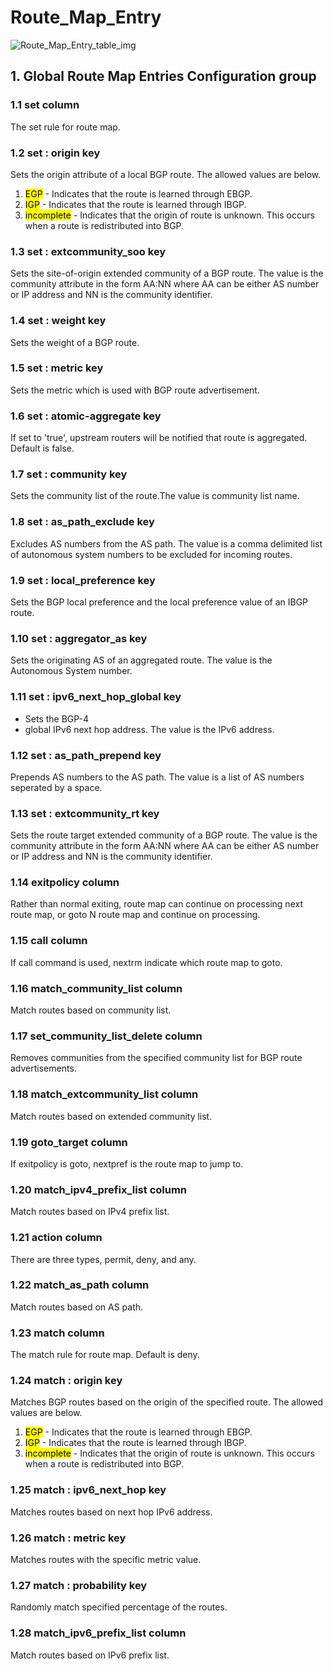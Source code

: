 # Route_Map_Entry

![Route_Map_Entry_table_img](http://www.plantuml.com/plantuml/img/0QW1L_v0StHXSdHrRMmAS65ZQs5dPI0YKczlT21KOM9iPNCY87iAOsnXStCWGaTGNq5JK65qQ5z6QMnqPN8AOsnXStCWGaTGNqDlRMrrRcbqULz6QMnqPN8AOsnXStCWK79bPcbuNqnfStGAVGfqRsTbT6XbSY1x2cDiONDp859lTNHbNqrXS5z5RdHoUGfz2b9lTNHbNqrXS5z5RdHoUI0kTIu-851oPMPfU5zCQNDq2b9lTNHbNqrXS5z5RdHoUI0yBNKj859lTNHbNqrXS5z5RdHoUGfIRtLqPLzDON1VHMvqSdaWBdKkFY12Hr1VGLDGONHeNqPfR7HbSWfIRtLqPLzDON1VHMvqSdaWBdKkFY12Hr1VGszjRNLkQNHvNqPfR7HbSWfeQMHb86DfScDiPGfeQMHb86rbRM9bSdCAR6LdPMva879fPsXq2cDlRdHfRdLlSo1iQMvb82qWF68-StHoRsvdF2zYFY1oPMPbScLkOsKAP6zqT6La86nfRcKWBI0yQJvtPM5hF2zfFY1oPMPbScLkOsKAPMvaR6LdPMva2a1bRcHrRMmA)

## 1. Global Route Map Entries Configuration group

### 1.1 set column

The set rule for route map.

### 1.2 set : origin key

Sets the origin attribute of a local BGP route. The allowed values are below.

1. <mark>EGP</mark> - Indicates that the route is learned through EBGP.
1. <mark>IGP</mark> - Indicates that the route is learned through IBGP.
1. <mark>incomplete</mark> - Indicates that the origin of route is unknown. This
occurs when a route is redistributed into BGP.

### 1.3 set : extcommunity_soo key

Sets the site-of-origin extended community of a BGP route. The value is the
community attribute in the form AA:NN where AA can be either AS number or IP
address and NN is the community identifier.

### 1.4 set : weight key

Sets the weight of a BGP route.

### 1.5 set : metric key

Sets the metric which is used with BGP route advertisement.

### 1.6 set : atomic-aggregate key

If set to 'true', upstream routers will be notified that route is aggregated.
Default is false.

### 1.7 set : community key

Sets the community list of the route.The value is community list name.

### 1.8 set : as_path_exclude key

Excludes AS numbers from the AS path. The value is a comma delimited list of
autonomous system numbers to be excluded for incoming routes.

### 1.9 set : local_preference key

Sets the BGP local preference and the local preference value of an IBGP route.

### 1.10 set : aggregator_as key

Sets the originating AS of an aggregated route. The value is the Autonomous
System  number.

### 1.11 set : ipv6_next_hop_global key

+ Sets the BGP-4
+ global IPv6 next hop address. The value is the IPv6 address.

### 1.12 set : as_path_prepend key

Prepends AS numbers to the AS path. The value is a list of AS numbers seperated
by a space.

### 1.13 set : extcommunity_rt key

Sets the route target extended community of a BGP route. The value is the
community attribute in the form AA:NN where AA can be either AS number or IP
address and NN is the community identifier.

### 1.14 exitpolicy column

Rather than normal exiting, route map can continue on processing next route map,
or goto N route map and continue on processing.

### 1.15 call column

If call command is used, nextrm indicate which route map to goto.

### 1.16 match_community_list column

Match routes based on community list.

### 1.17 set_community_list_delete column

Removes communities from the specified community list for BGP route
advertisements.

### 1.18 match_extcommunity_list column

Match routes based on extended community list.

### 1.19 goto_target column

If exitpolicy is goto, nextpref is the route map to jump to.

### 1.20 match_ipv4_prefix_list column

Match routes based on IPv4 prefix list.

### 1.21 action column

There are three types, permit, deny, and any.

### 1.22 match_as_path column

Match routes based on AS path.

### 1.23 match column

The match rule for route map. Default is deny.

### 1.24 match : origin key

Matches BGP routes based on the origin of the specified route. The allowed
values are below.

1. <mark>EGP</mark> - Indicates that the route is learned through EBGP.
1. <mark>IGP</mark> - Indicates that the route is learned through IBGP.
1. <mark>incomplete</mark> - Indicates that the origin of route is unknown. This
occurs when a route is redistributed into BGP.

### 1.25 match : ipv6_next_hop key

Matches routes based on next hop IPv6 address.

### 1.26 match : metric key

Matches routes with the specific metric value.

### 1.27 match : probability key

Randomly match specified percentage of the routes.

### 1.28 match_ipv6_prefix_list column

Match routes based on IPv6 prefix list.

